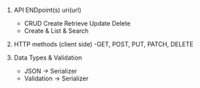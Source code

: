 1. API ENDpoint(s) uri(url)
    - CRUD Create Retrieve Update Delete
    - Create & List & Search

2. HTTP methods (client side)
    -GET, POST, PUT, PATCH, DELETE
3. Data Types & Validation
    - JSON -> Serializer
    - Validation -> Serializer